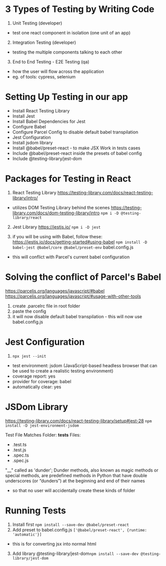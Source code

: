 # 3 Types of Testing by Writing Code
1. Unit Testing (developer)
- test one react component in isolation (one unit of an app)

2. Integration Testing (developer)
- testing the multiple components talking to each other

3. End to End Testing - E2E Testing (qa)
- how the user will flow across the application
- eg. of tools: cypress, selenium

# Setting Up Testing in our app
- Install React Testing Library
- Install Jest
- Install Babel Dependencies for Jest
- Configure Babel
- Configure Parcel Config to disable default babel transpilation
- Jest Configuration
- Install jsdom library
- Install @babel/preset-react - to make JSX Work in tests cases
- Include @babel/preset-react inside the presets of babel config
- Include @testing-library/jest-dom

# Packages for Testing in React
1. React Testing Library
https://testing-library.com/docs/react-testing-library/intro/
- utilizes DOM Testing Library behind the scenes
https://testing-library.com/docs/dom-testing-library/intro
```npm i -D @testing-library/react```

2. Jest Library
https://jestjs.io/
```npm i -D jest```

3. if you will be using with Babel, follow these:
https://jestjs.io/docs/getting-started#using-babel
```npm install -D babel-jest @babel/core @babel/preset-env```
babel.config.js
- this will conflict with Parcel's current babel configuration

# Solving the conflict of Parcel's Babel
https://parceljs.org/languages/javascript/#babel
https://parceljs.org/languages/javascript/#usage-with-other-tools
1. create .parcelrc file in root folder
2. paste the config
3. it will now disable default babel transpilation - this will now use babel.config.js

# Jest Configuration
1. ```npx jest --init```
- test environment: jsdom (JavaScript-based headless browser that can be used to create a realistic testing environment)
- coverage report: yes
- provider for coverage: babel
- automatically clear: yes

# JSDom Library
https://testing-library.com/docs/react-testing-library/setup#jest-28
```npm install -D jest-environment-jsdom```

Test File Matches
Folder: __tests__
Files:
- <name>.test.ts
- <name>.test.js
- <name>.spec.ts
- <name>.spec.js

"__" called as 'dunder';
Dunder methods, also known as magic methods or special methods, are predefined methods in Python that have double underscores (or “dunders”) at the beginning and end of their names
- so that no user will accidentally create these kinds of folder


# Running Tests
1. Install first ```npm install --save-dev @babel/preset-react```
2. Add preset to babel.config.js ```['@babel/preset-react', {runtime: 'automatic'}]```
- this is for converting jsx into normal html
3. Add library @testing-library/jest-dom```npm install --save-dev @testing-library/jest-dom```